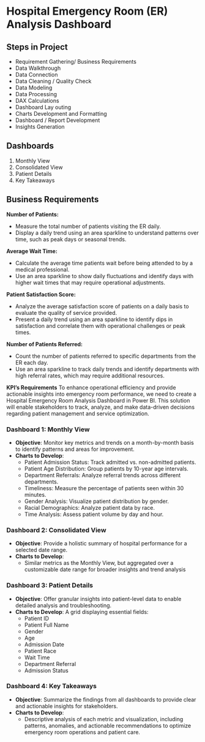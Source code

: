 # Hospital Emergency Room (ER) Analysis Dashboard

## Steps in Project
-   Requirement Gathering/ Business Requirements
-   Data Walkthrough
-   Data Connection
-   Data Cleaning / Quality Check
-   Data Modeling
-   Data Processing
-   DAX Calculations
-   Dashboard Lay outing
-   Charts Development and Formatting
-   Dashboard / Report Development
-   Insights Generation

## Dashboards
1. Monthly View
2. Consolidated View
3. Patient Details
4. Key Takeaways

## Business Requirements

**Number of Patients:**
-   Measure the total number of patients visiting the ER daily.
-   Display a daily trend using an area sparkline to understand patterns over time, such as peak days or seasonal trends.

**Average Wait Time:**
-   Calculate the average time patients wait before being attended to by a medical professional.
-   Use an area sparkline to show daily fluctuations and identify days with higher wait times that may require operational adjustments.

**Patient Satisfaction Score:**
-   Analyze the average satisfaction score of patients on a daily basis to evaluate the quality of service provided.
-   Present a daily trend using an area sparkline to identify dips in satisfaction and correlate them with operational challenges or peak times.

**Number of Patients Referred:**
-   Count the number of patients referred to specific departments from the ER each day.
-   Use an area sparkline to track daily trends and identify departments with high referral rates, which may require additional resources.

**KPI’s Requirements**
To enhance operational efficiency and provide actionable insights into emergency room performance, we need to create a Hospital Emergency Room Analysis Dashboard in Power BI. This solution will enable stakeholders to track, analyze, and make data-driven decisions regarding patient management and service optimization.

### Dashboard 1: Monthly View
-   **Objective**: Monitor key metrics and trends on a month-by-month basis to identify patterns and areas for improvement.
-   **Charts to Develop**:
    -   Patient Admission Status: Track admitted vs. non-admitted patients.
    -   Patient Age Distribution: Group patients by 10-year age intervals.
    -   Department Referrals: Analyze referral trends across different departments.
    -   Timeliness: Measure the percentage of patients seen within 30 minutes.
    -   Gender Analysis: Visualize patient distribution by gender.
    -   Racial Demographics: Analyze patient data by race.
    -   Time Analysis: Assess patient volume by day and hour.

### Dashboard 2: Consolidated View
-   **Objective**: Provide a holistic summary of hospital performance for a selected date range.
-   **Charts to Develop**:
    -   Similar metrics as the Monthly View, but aggregated over a customizable date range for broader insights and trend analysis

### Dashboard 3: Patient Details
-   **Objective**: Offer granular insights into patient-level data to enable detailed analysis and troubleshooting.
-   **Charts to Develop**: A grid displaying essential fields:
    -   Patient ID
    -   Patient Full Name
    -   Gender
    -   Age
    -   Admission Date
    -   Patient Race
    -   Wait Time
    -   Department Referral
    -   Admission Status

### Dashboard 4: Key Takeaways
-   **Objective**: Summarize the findings from all dashboards to provide clear and actionable insights for stakeholders.
-   **Charts to Develop**:
    -   Descriptive analysis of each metric and visualization, including patterns, anomalies, and actionable recommendations to optimize emergency room operations and patient care.
